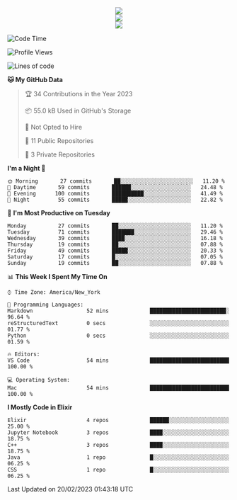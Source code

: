 
<div align="center"><img src="https://readme-typing-svg.demolab.com?font=Fira+Code&pause=1000&center=true&vCenter=true&width=435&lines=Hello%EF%BD%9E;I+LIKE+CODING%EF%BC%81;%E5%BC%B7%E5%8C%96%E5%AD%A6%E7%BF%92%E3%81%AB%E5%A4%A7%E5%A5%BD%E3%81%8D%EF%BC%81;%E6%B0%B8%E8%BF%9C%E5%96%9C%E6%AC%A2%E9%B2%A8%E9%B2%A8%EF%BC%81%EF%BC%81%EF%BC%81" />  
</div>

<div align="center"><img src="https://github-readme-stats.vercel.app/api?username=ruoyuGao&theme=black-red" />  
</div>

<div align="center">
    <img src="https://github-readme-stats.vercel.app/api/top-langs/?username=ruoyuGao&layout=compact&theme=black-red"/>
</div>

<!--START_SECTION:waka-->
![Code Time](http://img.shields.io/badge/Code%20Time-3%20hrs%2021%20mins-blue)

![Profile Views](http://img.shields.io/badge/Profile%20Views-170-blue)

![Lines of code](https://img.shields.io/badge/From%20Hello%20World%20I%27ve%20Written-225%20Thousand%20lines%20of%20code-blue)

**🐱 My GitHub Data** 

> 🏆 34 Contributions in the Year 2023
 > 
> 📦 55.0 kB Used in GitHub's Storage 
 > 
> 🚫 Not Opted to Hire
 > 
> 📜 11 Public Repositories 
 > 
> 🔑 3 Private Repositories  
 > 
**I'm a Night 🦉** 

```text
🌞 Morning       27 commits       ██░░░░░░░░░░░░░░░░░░░░░░░   11.20 % 
🌆 Daytime       59 commits       ██████░░░░░░░░░░░░░░░░░░░   24.48 % 
🌃 Evening      100 commits       ██████████░░░░░░░░░░░░░░░   41.49 % 
🌙 Night         55 commits       █████░░░░░░░░░░░░░░░░░░░░   22.82 % 

```
📅 **I'm Most Productive on Tuesday** 

```text
Monday          27 commits       ██░░░░░░░░░░░░░░░░░░░░░░░   11.20 % 
Tuesday         71 commits       ███████░░░░░░░░░░░░░░░░░░   29.46 % 
Wednesday       39 commits       ████░░░░░░░░░░░░░░░░░░░░░   16.18 % 
Thursday        19 commits       ██░░░░░░░░░░░░░░░░░░░░░░░   07.88 % 
Friday          49 commits       █████░░░░░░░░░░░░░░░░░░░░   20.33 % 
Saturday        17 commits       █░░░░░░░░░░░░░░░░░░░░░░░░   07.05 % 
Sunday          19 commits       ██░░░░░░░░░░░░░░░░░░░░░░░   07.88 % 

```


📊 **This Week I Spent My Time On** 

```text
⌚︎ Time Zone: America/New_York

💬 Programming Languages: 
Markdown                 52 mins             ████████████████████████░   96.64 % 
reStructuredText         0 secs              ░░░░░░░░░░░░░░░░░░░░░░░░░   01.77 % 
Python                   0 secs              ░░░░░░░░░░░░░░░░░░░░░░░░░   01.59 % 

🔥 Editors: 
VS Code                  54 mins             █████████████████████████   100.00 % 

💻 Operating System: 
Mac                      54 mins             █████████████████████████   100.00 % 

```

**I Mostly Code in Elixir** 

```text
Elixir                   4 repos             ██████░░░░░░░░░░░░░░░░░░░   25.00 % 
Jupyter Notebook         3 repos             ████░░░░░░░░░░░░░░░░░░░░░   18.75 % 
C++                      3 repos             ████░░░░░░░░░░░░░░░░░░░░░   18.75 % 
Java                     1 repo              █░░░░░░░░░░░░░░░░░░░░░░░░   06.25 % 
CSS                      1 repo              █░░░░░░░░░░░░░░░░░░░░░░░░   06.25 % 

```



 Last Updated on 20/02/2023 01:43:18 UTC
<!--END_SECTION:waka-->
